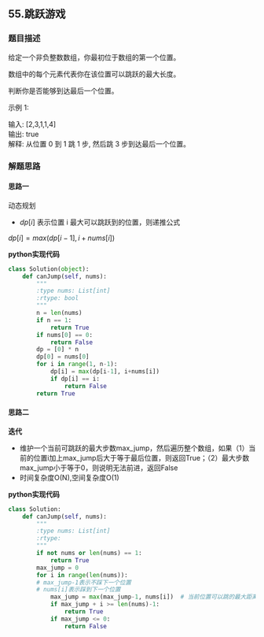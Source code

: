 ## 55.跳跃游戏
### 题目描述
给定一个非负整数数组，你最初位于数组的第一个位置。

数组中的每个元素代表你在该位置可以跳跃的最大长度。

判断你是否能够到达最后一个位置。

示例 1:

输入: [2,3,1,1,4]  
输出: true  
解释: 从位置 0 到 1 跳 1 步, 然后跳 3 步到达最后一个位置。


### 解题思路
#### 思路一
动态规划
- $dp[i]$ 表示位置 i 最大可以跳跃到的位置，则递推公式

$dp[i] = max(dp[i-1], i+nums[i])$ 

**python实现代码**
```python
class Solution(object):
    def canJump(self, nums):
        """
        :type nums: List[int]
        :rtype: bool
        """
        n = len(nums)
        if n == 1:
            return True
        if nums[0] == 0:
            return False
        dp = [0] * n 
        dp[0] = nums[0]
        for i in range(1, n-1):
            dp[i] = max(dp[i-1], i+nums[i])
            if dp[i] == i:
                return False
        return True
```

#### 思路二

**迭代**
- 维护一个当前可跳跃的最大步数max_jump，然后遍历整个数组，如果（1）当前的位置i加上max_jump后大于等于最后位置，则返回True；（2）最大步数max_jump小于等于0，则说明无法前进，返回False
- 时间复杂度O(N),空间复杂度O(1)  

**python实现代码**
```python
class Solution:
    def canJump(self, nums):
        """
        :type nums: List[int]
        :rtype:
        """
        if not nums or len(nums) == 1:
            return True
        max_jump = 0
        for i in range(len(nums)):
        # max_jump-1表示不踩下一个位置
        # nums[i]表示踩到下一个位置
            max_jump = max(max_jump-1, nums[i])  # 当前位置可以跳的最大距离
            if max_jump + i >= len(nums)-1:
                return True
            if max_jump <= 0:
                return False
```